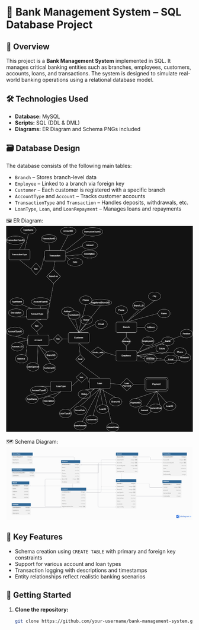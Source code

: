 
# 🏦 Bank Management System – SQL Database Project

## 📌 Overview
This project is a **Bank Management System** implemented in SQL. It manages critical banking entities such as branches, employees, customers, accounts, loans, and transactions. The system is designed to simulate real-world banking operations using a relational database model.

## 🛠️ Technologies Used
- **Database:** MySQL
- **Scripts:** SQL (DDL & DML)
- **Diagrams:** ER Diagram and Schema PNGs included

## 🗃️ Database Design

The database consists of the following main tables:

- `Branch` – Stores branch-level data
- `Employee` – Linked to a branch via foreign key
- `Customer` – Each customer is registered with a specific branch
- `AccountType` and `Account` – Tracks customer accounts
- `TransactionType` and `Transaction` – Handles deposits, withdrawals, etc.
- `LoanType`, `Loan`, and `LoanRepayment` – Manages loans and repayments

🖼️ ER Diagram:  
![ER Diagram](ER-%20DBPROJECT.png)

🗺️ Schema Diagram:  
![Schema](DB%20Project%20Schema.png)

## 🔑 Key Features
- Schema creation using `CREATE TABLE` with primary and foreign key constraints
- Support for various account and loan types
- Transaction logging with descriptions and timestamps
- Entity relationships reflect realistic banking scenarios

## 🚀 Getting Started

1. **Clone the repository:**
   ```bash
   git clone https://github.com/your-username/bank-management-system.git
